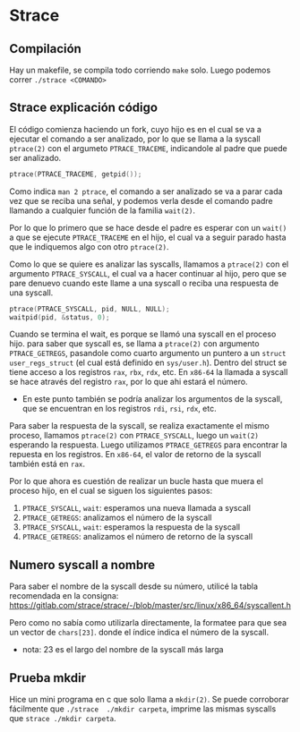 # Strace
## Compilación

Hay un makefile, se compila todo corriendo `make` solo. Luego podemos correr `./strace <COMANDO>`

## Strace explicación código

El código comienza haciendo un fork, cuyo hijo es en el cual se va a ejecutar el comando a ser analizado, por lo que se llama a la syscall `ptrace(2)` con el argumeto `PTRACE_TRACEME`, indicandole al padre que puede ser analizado.

```c
ptrace(PTRACE_TRACEME, getpid());
```

Como indica `man 2 ptrace`, el comando a ser analizado se va a parar cada vez que se reciba una señal, y podemos verla desde el comando padre llamando a cualquier función de la familia `wait(2)`.

Por lo que lo primero que se hace desde el padre es esperar con un `wait()` a que se ejecute `PTRACE_TRACEME` en el hijo, el cual va a seguir parado hasta que le indiquemos algo con otro `ptrace(2)`.

Como lo que se quiere es analizar las syscalls, llamamos a `ptrace(2)` con el argumento `PTRACE_SYSCALL`, el cual va a hacer continuar al hijo, pero que se pare denuevo cuando este llame a una syscall o reciba una respuesta de una syscall.

```c
ptrace(PTRACE_SYSCALL, pid, NULL, NULL);
waitpid(pid, &status, 0);
```

Cuando se termina el wait, es porque se llamó una syscall en el proceso hijo. para saber que syscall es, se llama a `ptrace(2)` con argumento `PTRACE_GETREGS`, pasandole como cuarto argumento un puntero a un `struct user_regs_struct` (el cual está definido en `sys/user.h`). Dentro del struct se tiene acceso a los registros `rax`, `rbx`, `rdx`, etc. En `x86-64` la llamada a syscall se hace através del registro `rax`, por lo que ahi estará el número.
* En este punto también se podría analizar los argumentos de la syscall, que se encuentran en los registros `rdi`, `rsi`, `rdx`, etc.

Para saber la respuesta de la syscall, se realiza exactamente el mismo proceso, llamamos `ptrace(2)` con `PTRACE_SYSCALL`, luego un `wait(2)` esperando la respuesta. Luego utilizamos `PTRACE_GETREGS` para encontrar la repuesta en los registros. En `x86-64`, el valor de retorno de la syscall también está en `rax`.

Por lo que ahora es cuestión de realizar un bucle hasta que muera el proceso hijo, en el cual se siguen los siguientes pasos:
1. `PTRACE_SYSCALL`, `wait`: esperamos una nueva llamada a syscall
2. `PTRACE_GETREGS`: analizamos el número de la syscall
3. `PTRACE_SYSCALL`, `wait`: esperamos la respuesta de la syscall
4. `PTRACE_GETREGS`: analizamos el número de retorno de la syscall

## Numero syscall a nombre

Para saber el nombre de la syscall desde su número, utilicé la tabla recomendada en la consigna: https://gitlab.com/strace/strace/-/blob/master/src/linux/x86_64/syscallent.h

Pero como no sabía como utilizarla directamente, la formatee para que sea un vector de `chars[23]`. donde el índice indica el número de la syscall.
* nota: 23 es el largo del nombre de la syscall más larga

## Prueba mkdir

Hice un mini programa en c que solo llama a `mkdir(2)`. Se puede corroborar fácilmente que `./strace  ./mkdir carpeta`, imprime las mismas syscalls que `strace ./mkdir carpeta`.
